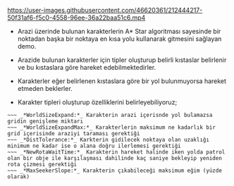 


https://user-images.githubusercontent.com/46620361/212444217-50f31af6-f5c0-4558-96ee-36a22baa51c6.mp4



- Arazi üzerinde bulunan karakterlerin A* Star algoritması sayesinde bir noktadan başka bir noktaya en kısa yolu kullanarak gitmesini sağlayan demo.

- Arazide bulunan karakterler için tipler oluşturup belirli kıstaslar belirlenir ve bu kıstaslara göre hareket edebilmektedirler.

- Karakterler eğer belirlenen kıstaslara göre bir yol bulunmuyorsa hareket etmeden beklerler.

- Karakter tipleri oluşturup özelliklerini belirleyebiliyoruz;
~~~ _*NodeRadius:*_ Karakterin araziyi grid lere bölerken ne kadar küçük parçalara bölmesi
~~~ _*WorldSizeExpand:*_ Karakterin arazi içerisnde yol bulamazsa gridin genişleme miktarı
~~~ _*WorldSizeExpandMax:*_ Karakterlerin maksimum ne kadarlık bir grid içerisinde araziyi taraması gerektiği
~~~ _*DistTolerance:*_ Karkterin gidilecek noktaya olan uzaklığı minimum ne kadar ise o alana doğru ilerlemesi gerektiği
~~~ _*NewRotaWaitTime:*_ Karakterin hareket halinde iken yolda patrol olan bir obje ile karşılaşması dahilinde kaç saniye bekleyip yeniden rota çizmesi gerektiği
~~~ _*MaxSeekerSlope:*_ Karakterin çıkabileceği maksimum eğim (yüzde olarak)
